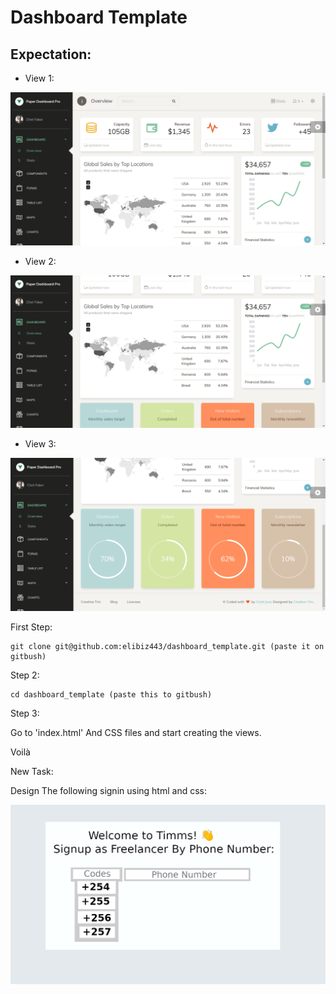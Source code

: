 # Dashboard Template

## Expectation:

* View 1:

![image 1](assets/images/img1.png)

* View 2:

![image 2](assets/images/img2.png)

* View 3:

![image 3](assets/images/img3.png)

First Step:

```
git clone git@github.com:elibiz443/dashboard_template.git (paste it on gitbush)
```

Step 2:

```
cd dashboard_template (paste this to gitbush)
```

Step 3:

Go to 'index.html' And CSS files and start creating the views.

Voilà

New Task:

Design The following signin using html and css:

![image 3](assets/images/signin_image.png)
